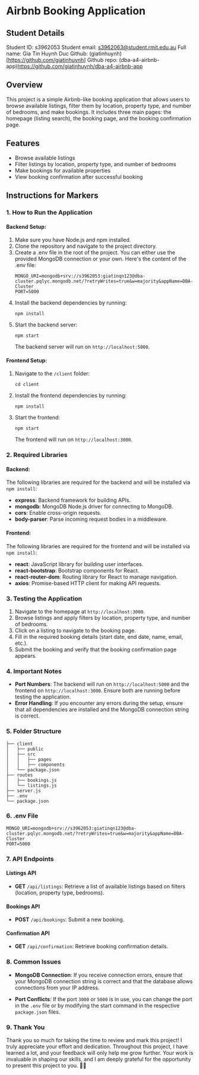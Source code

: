 # Airbnb Booking Application

## Student Details

Student ID: s3962053
Student email: s3962063@student.rmit.edu.au
Full name: Gia Tin Huynh Duc
Github: (giatinhuynh)[https://github.com/giatinhuynh]
Github repo: (dba-a4-airbnb-app)https://github.com/giatinhuynh/dba-a4-airbnb-app

## Overview 

This project is a simple Airbnb-like booking application that allows users to browse available listings, filter them by location, property type, and number of bedrooms, and make bookings. It includes three main pages: the homepage (listing search), the booking page, and the booking confirmation page.

## Features
- Browse available listings
- Filter listings by location, property type, and number of bedrooms
- Make bookings for available properties
- View booking confirmation after successful booking

## Instructions for Markers

### 1. How to Run the Application

#### Backend Setup:
1. Make sure you have Node.js and npm installed.
2. Clone the repository and navigate to the project directory.
3. Create a .env file in the root of the project. You can either use the provided MongoDB connection or your own. Here's the content of the .env file:
    ```
    MONGO_URI=mongodb+srv://s3962053:giatinqn123@dba-cluster.pqlyc.mongodb.net/?retryWrites=true&w=majority&appName=DBA-Cluster
    PORT=5000
    ```
4. Install the backend dependencies by running:
    ```
    npm install
    ```
5. Start the backend server:
    ```
    npm start
    ```
    The backend server will run on `http://localhost:5000`.

#### Frontend Setup:
1. Navigate to the `/client` folder:
    ```
    cd client
    ```
2. Install the frontend dependencies by running:
    ```
    npm install
    ```
3. Start the frontend:
    ```
    npm start
    ```
    The frontend will run on `http://localhost:3000`.

### 2. Required Libraries

#### Backend:
The following libraries are required for the backend and will be installed via `npm install`:
- **express**: Backend framework for building APIs.
- **mongodb**: MongoDB Node.js driver for connecting to MongoDB.
- **cors**: Enable cross-origin requests.
- **body-parser**: Parse incoming request bodies in a middleware.

#### Frontend:
The following libraries are required for the frontend and will be installed via `npm install`:
- **react**: JavaScript library for building user interfaces.
- **react-bootstrap**: Bootstrap components for React.
- **react-router-dom**: Routing library for React to manage navigation.
- **axios**: Promise-based HTTP client for making API requests.

### 3. Testing the Application
1. Navigate to the homepage at `http://localhost:3000`.
2. Browse listings and apply filters by location, property type, and number of bedrooms.
3. Click on a listing to navigate to the booking page.
4. Fill in the required booking details (start date, end date, name, email, etc.).
5. Submit the booking and verify that the booking confirmation page appears.

### 4. Important Notes
- **Port Numbers**: The backend will run on `http://localhost:5000` and the frontend on `http://localhost:3000`. Ensure both are running before testing the application.
- **Error Handling**: If you encounter any errors during the setup, ensure that all dependencies are installed and the MongoDB connection string is correct.

### 5. Folder Structure
```
├── client
│   ├── public
│   ├── src
│   │   ├── pages
│   │   ├── components
│   └── package.json
├── routes
│   ├── bookings.js
│   └── listings.js
├── server.js
├── .env
└── package.json
```

### 6. .env File
```
MONGO_URI=mongodb+srv://s3962053:giatinqn123@dba-cluster.pqlyc.mongodb.net/?retryWrites=true&w=majority&appName=DBA-Cluster
PORT=5000
```

### 7. API Endpoints

#### Listings API
- **GET** `/api/listings`: Retrieve a list of available listings based on filters (location, property type, bedrooms).

#### Bookings API
- **POST** `/api/bookings`: Submit a new booking.

#### Confirmation API
- **GET** `/api/confirmation`: Retrieve booking confirmation details.

### 8. Common Issues

- **MongoDB Connection**: If you receive connection errors, ensure that your MongoDB connection string is correct and that the database allows connections from your IP address.

- **Port Conflicts**: If the port `3000` or `5000` is in use, you can change the port in the `.env` file or by modifying the start command in the respective `package.json` files.

### 9. Thank You
Thank you so much for taking the time to review and mark this project! I truly appreciate your effort and dedication. Throughout this project, I have learned a lot, and your feedback will only help me grow further. Your work is invaluable in shaping our skills, and I am deeply grateful for the opportunity to present this project to you. 🙏🎉
